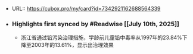 - URL:: https://cubox.pro/my/card?id=7342921162688564339
- ### Highlights first synced by #Readwise [[July 10th, 2025]]
    - 浙江省通过铅污染治理措施，学龄前儿童铅中毒率从1997年的23.84%下降至2003年的13.61%，显示出治理效果
